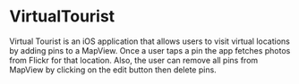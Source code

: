 # VirtualTourist
Virtual Tourist is an iOS application that allows users to visit virtual locations by adding pins to a MapView. Once a user taps a pin the app fetches photos from Flickr for that location. Also, the user can remove all pins from MapView by clicking on the edit button then delete pins.
